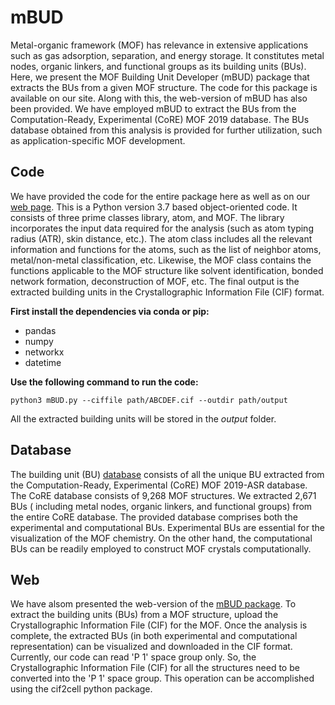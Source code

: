 # mBUD

Metal-organic framework (MOF) has relevance in extensive applications such as gas adsorption, separation, and energy storage. It constitutes metal nodes, organic linkers, and functional groups as its building units (BUs). 
Here, we present the MOF Building Unit Developer (mBUD) package that extracts the BUs from a given MOF structure. The code for this package is available on our site. Along with this, the web-version of mBUD has also been provided.
We have employed mBUD to extract the BUs from the Computation-Ready, Experimental (CoRE) MOF 2019 database. The BUs database obtained from this analysis is provided for further utilization, such as application-specific MOF development.

## Code

We have provided the code for the entire package here as well as on our [web page](https://cnislab.com/mbud/code). This is a Python version 3.7 based object-oriented code. It consists of three prime classes library, atom, and MOF. The library incorporates the input data required for the analysis (such as atom typing radius (ATR), skin distance, etc.). The atom class includes all the relevant information and functions for the atoms, such as the list of neighbor atoms, metal/non-metal classification, etc. Likewise, the MOF class contains the functions applicable to the MOF structure like solvent identification, bonded network formation, deconstruction of MOF, etc. The final output is the extracted building units in the Crystallographic Information File (CIF) format.

__First install the dependencies via conda or pip:__
* pandas
* numpy
* networkx
* datetime

__Use the following command to run the code:__
```
python3 mBUD.py --ciffile path/ABCDEF.cif --outdir path/output
```
All the extracted building units will be stored in the _output_ folder.

## Database

The building unit (BU) [database](https://cnislab.com/mbud/database) consists of all the unique BU extracted from the Computation-Ready, Experimental (CoRE) MOF 2019-ASR database. The CoRE database consists of 9,268 MOF structures. We extracted  2,671 BUs ( including metal nodes, organic linkers, and functional groups) from the entire CoRE database. 
The provided database comprises both the experimental and computational BUs. Experimental BUs are essential for the visualization of the MOF chemistry. On the other hand, the computational BUs can be readily employed to construct MOF crystals computationally.

## Web

We have alsom presented the web-version of the [mBUD package](https://cnislab.com/mbud/tool). To extract the building units (BUs) from a MOF structure, upload the Crystallographic Information File (CIF) for the MOF. Once the analysis is complete, the extracted BUs (in both experimental and computational representation) can be visualized and downloaded in the CIF format.
Currently, our code can read 'P 1' space group only. So, the Crystallographic Information File (CIF) for all the structures need to be converted into the 'P 1' space group. This operation can be accomplished using the cif2cell python package.


